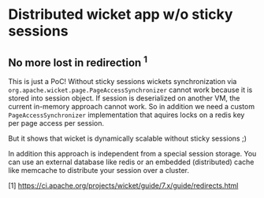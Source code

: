 # Distributed wicket app w/o sticky sessions
## No more lost in redirection <sup>1</sup>

This is just a PoC! Without sticky sessions wickets synchronization via 
`org.apache.wicket.page.PageAccessSynchronizer` cannot work because it 
is stored into session object. If session is deserialized on another VM,
the current in-memory approach cannot work. 
So in addition we need a custom `PageAccessSynchronizer` implementation 
that aquires locks on a redis key per page access per session. 

But it shows that wicket is dynamically scalable without sticky sessions ;)
 
In addition this approach is independent from a special session storage. 
You can use an external database like redis or an embedded (distributed) cache
like memcache to distribute your session over a cluster.

[1] <https://ci.apache.org/projects/wicket/guide/7.x/guide/redirects.html>
 
  
